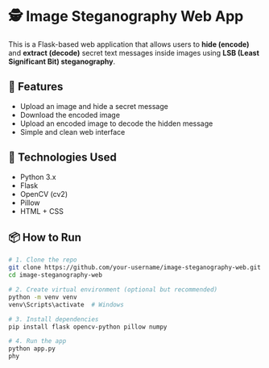 # 🕵️ Image Steganography Web App

This is a Flask-based web application that allows users to **hide (encode)** and **extract (decode)** secret text messages inside images using **LSB (Least Significant Bit) steganography**.

## 🚀 Features

- Upload an image and hide a secret message
- Download the encoded image
- Upload an encoded image to decode the hidden message
- Simple and clean web interface

## 🔧 Technologies Used

- Python 3.x
- Flask
- OpenCV (cv2)
- Pillow
- HTML + CSS

## 📦 How to Run

```bash
# 1. Clone the repo
git clone https://github.com/your-username/image-steganography-web.git
cd image-steganography-web

# 2. Create virtual environment (optional but recommended)
python -m venv venv
venv\Scripts\activate  # Windows

# 3. Install dependencies
pip install flask opencv-python pillow numpy

# 4. Run the app
python app.py
phy
